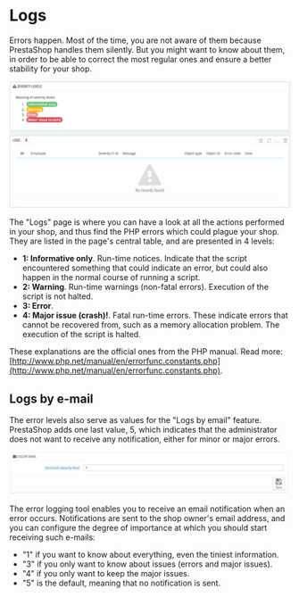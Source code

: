 # Logs

Errors happen. Most of the time, you are not aware of them because PrestaShop handles them silently. But you might want to know about them, in order to be able to correct the most regular ones and ensure a better stability for your shop.

![](../../../.gitbook/assets/43417626%20%283%29.png)

The "Logs" page is where you can have a look at all the actions performed in your shop, and thus find the PHP errors which could plague your shop. They are listed in the page's central table, and are presented in 4 levels:

* **1: Informative only**. Run-time notices. Indicate that the script encountered something that could indicate an error, but could also happen in the normal course of running a script.
* **2: Warning**. Run-time warnings \(non-fatal errors\). Execution of the script is not halted.
* **3: Error**.
* **4: Major issue \(crash\)!**. Fatal run-time errors. These indicate errors that cannot be recovered from, such as a memory allocation problem. The execution of the script is halted.

These explanations are the official ones from the PHP manual. Read more: [http://www.php.net/manual/en/errorfunc.constants.php](http://www.php.net/manual/en/errorfunc.constants.php).

## Logs by e-mail <a id="Logs-Logsbye-mail"></a>

The error levels also serve as values for the "Logs by email" feature.  
PrestaShop adds one last value, 5, which indicates that the administrator does not want to receive any notification, either for minor or major errors.

![](../../../.gitbook/assets/23789888%20%281%29.png)

The error logging tool enables you to receive an email notification when an error occurs. Notifications are sent to the shop owner's email address, and you can configure the degree of importance at which you should start receiving such e-mails:

* "1" if you want to know about everything, even the tiniest information.
* "3" if you only want to know about issues \(errors and major issues\).
* "4" if you only want to keep the major issues.
* "5" is the default, meaning that no notification is sent.

